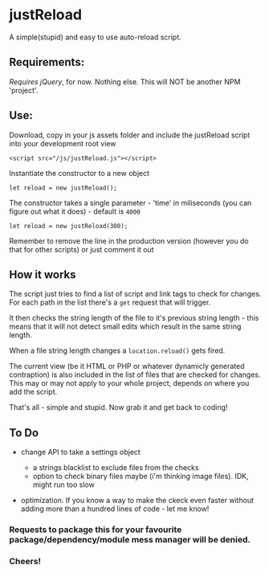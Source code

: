 # justReload

A simple(stupid) and easy to use auto-reload script.

## Requirements:

_Requires jQuery_, for now.
Nothing else. This will NOT be another NPM 'project'.

## Use:

Download, copy in your js assets folder and include the justReload script into your development root view
  
    <script src="/js/justReload.js"></script>
  
Instantiate the constructor to a new object
    
    let reload = new justReload();

The constructor takes a single parameter - 'time' in miliseconds (you can figure out what it does) - default is `4000`

    let reload = new justReload(300);
    
Remember to remove the line in the production version (however you do that for other scripts) or just comment it out


## How it works

The script just tries to find a list of script and link tags to check for changes.
For each path in the list there's a `get` request that will trigger.

It then checks the string length of the file to it's previous string length - this means that it will not detect small edits which result in the same string length.

When a file string length changes a `location.reload()` gets fired.

The current view (be it HTML or PHP or whatever dynamicly generated contraption) is also included in the list of files that are checked for changes. This may or may not apply to your whole project, depends on where you add the script.

That's all - simple and stupid. Now grab it and get back to coding!

## To Do

- change API to take a settings object 
  - a strings blacklist to exclude files from the checks
  - option to check binary files maybe (i'm thinking image files). IDK, might run too slow
  
- optimization. If you know a way to make the ckeck even faster without adding more than a hundred lines of code - let me know!

### Requests to package this for your favourite package/dependency/module mess manager will be denied.

### Cheers!
 
